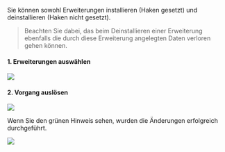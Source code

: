 <!--
  - @file page_admin_courseManagement_plugins_de.md
  -
  - @license http://www.gnu.org/licenses/gpl-3.0.html GPL version 3
  -
  - @package OSTEPU (https://github.com/ostepu/system)
  - @since 0.4.0
  -
  - @author Till Uhlig <till.uhlig@student.uni-halle.de>
  - @date 2015
 -->


Sie können sowohl Erweiterungen installieren (Haken gesetzt) und deinstallieren (Haken nicht gesetzt).

> Beachten Sie dabei, das beim Deinstallieren einer Erweiterung ebenfalls die durch diese Erweiterung angelegten Daten verloren gehen können.

#### 1. Erweiterungen auswählen

![](pluginsB.png)

#### 2. Vorgang auslösen

![](pluginsA.png)

Wenn Sie den grünen Hinweis sehen, wurden die Änderungen erfolgreich durchgeführt.

![](pluginsC.png)